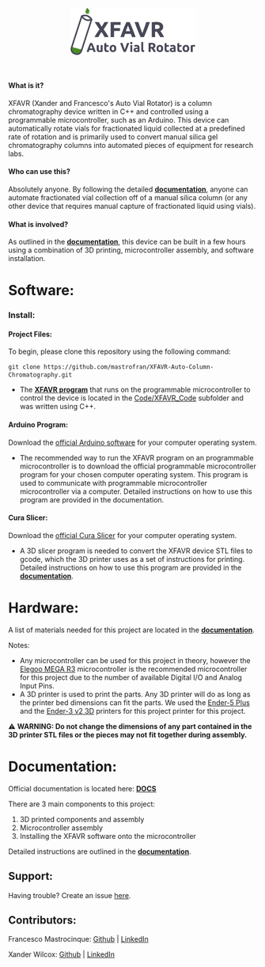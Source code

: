 <p align="center">
    <img width="50%"
        src="static/imgs/XFAVR_logo.png">
    </img>
</p>
<br>

#### What is it?
XFAVR (Xander and Francesco's Auto Vial Rotator) is a column chromatography device written in C++ and controlled using a programmable microcontroller, such as an Arduino. This device can automatically rotate vials for fractionated liquid collected at a predefined rate of rotation and is primarily used to convert manual silica gel chromatography columns into automated pieces of equipment for research labs.

#### Who can use this?
Absolutely anyone. By following the detailed [**documentation**](https://mastrofran.github.io/XFAVRdocs/), anyone can automate fractionated vial collection off of a manual silica column (or any other device that requires manual capture of fractionated liquid using vials).

#### What is involved?
As outlined in the [**documentation**](https://mastrofran.github.io/XFAVRdocs/), this device can be built in a few hours using a combination of 3D printing, microcontroller assembly, and software installation.


# Software:

### Install:

#### Project Files:
To begin, please clone this repository using the following command:
```
git clone https://github.com/mastrofran/XFAVR-Auto-Column-Chromatography.git
```

- The [**XFAVR program**](/Code/XFAVR_Code/XFAVR_Code.ino) that runs on the programmable microcontroller to control the device is located in the [Code/XFAVR_Code](/Code/XFAVR_Code) subfolder and was written using C++.

#### Arduino Program:
Download the [official Arduino software](https://www.arduino.cc/en/software) for your computer operating system.

- The recommended way to run the XFAVR program on an programmable microcontroller is to download the official programmable microcontroller program for your chosen computer operating system. This program is used to communicate with programmable microcontroller microcontroller via a computer. Detailed instructions on how to use this program are provided in the documentation.

#### Cura Slicer:
Download the [official Cura Slicer](https://ultimaker.com/software/ultimaker-cura/) for your computer operating system.

- A 3D slicer program is needed to convert the XFAVR device STL files to gcode, which the 3D printer uses as a set of instructions for printing. Detailed instructions on how to use this program are provided in the [**documentation**](https://mastrofran.github.io/XFAVRdocs/).

# Hardware:
A list of materials needed for this project are located in the [**documentation**](https://mastrofran.github.io/XFAVRdocs/). 

Notes:
- Any microcontroller can be used for this project in theory, however the [Elegoo MEGA R3](https://www.amazon.com/ELEGOO-ATmega2560-ATMEGA16U2-Arduino-Compliant/dp/B01H4ZDYCE/ref=sr_1_3?keywords=elegoo+mega&sr=8-3) microcontroller is the recommended microcontroller for this project due to the number of available Digital I/O and Analog Input Pins.
- A 3D printer is used to print the parts. Any 3D printer will do as long as the printer bed dimensions can fit the parts. We used the [Ender-5 Plus](https://www.creality.com/products/ender-5-plus-3d-printer?spm=..page_1967279.products_display_1.1&spm_prev=..product_1f5050d6-4831-42a7-9d22-0639b58cc3e7.header_1.1) and the [Ender-3 v2 3D](https://www.creality.com/products/ender-3-v2-3d-printer-csco?spm=..page_1967279.products_display_1.1&spm_prev=..index.header_1.1)  printers for this project printer for this project.

⚠️ **WARNING: Do not change the dimensions of any part contained in the 3D printer STL files or the pieces may not fit together during assembly.**


# Documentation:
Official documentation is located here: [**DOCS**](https://mastrofran.github.io/XFAVRdocs/)  

There are 3 main components to this project:

1. 3D printed components and assembly
2. Microcontroller assembly
3. Installing the XFAVR software onto the microcontroller

Detailed instructions are outlined in the [**documentation**](https://mastrofran.github.io/XFAVRdocs/).

## Support:
Having trouble? Create an issue [here](https://github.com/mastrofran/XFAVR-Auto-Column-Chromatography/issues/new).

## Contributors:
Francesco Mastrocinque: [Github](https://github.com/mastrofran) | [LinkedIn](https://www.linkedin.com/in/francesco-mastrocinque)

Xander Wilcox: [Github](https://github.com/XanderWilcox) | [LinkedIn](https://www.linkedin.com/in/xander-wilcox-01321a21b)



